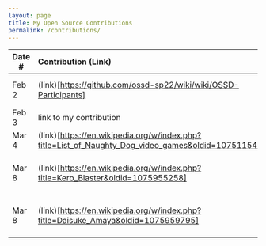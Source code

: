 ```yaml
---
layout: page
title: My Open Source Contributions
permalink: /contributions/
---
```


<!--
Type of the contribution should be "Wikipedia edit", "OpenStreet Map feature", "Documentation", "Course website", "Blog",
"Browser Add-on", etc.

The description should include a brief summary of what you did.

The link should bring us to a public page that shows your contribution. 

Replace the first row with your own contribution. 

-->





| Date #       | Contribution (Link)  | Type  | Description |
|---|:---|:---|:---|
| Feb 2   | (link)[https://github.com/ossd-sp22/wiki/wiki/OSSD-Participants]   | course wiki |   Alphabetized the list of participants    |
| Feb 3   | link to my contribution    | course website    |   I fixed a broken link.    |
| Mar 4 |(link)[https://en.wikipedia.org/w/index.php?title=List_of_Naughty_Dog_video_games&oldid=1075115439]| Wikipedia edit | Updated release date. |
| Mar 8 |(link)[https://en.wikipedia.org/w/index.php?title=Kero_Blaster&oldid=1075955258]| Wikipedia edit | Added Android release information |
| Mar 8 |(link)[https://en.wikipedia.org/w/index.php?title=Daisuke_Amaya&oldid=1075959795]| Wikipedia edit | Added involvement to Haru to Shura |